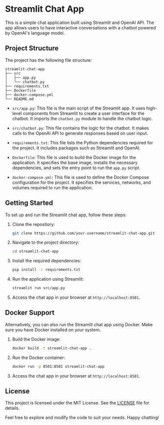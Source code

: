 # Streamlit Chat App

This is a simple chat application built using Streamlit and OpenAI API. The app allows users to have interactive conversations with a chatbot powered by OpenAI's language model.

## Project Structure

The project has the following file structure:

```
streamlit-chat-app
├── src
│   ├── app.py
│   └── chatbot.py
├── requirements.txt
├── Dockerfile
├── docker-compose.yml
└── README.md
```

- `src/app.py`: This file is the main script of the Streamlit app. It uses high-level components from Streamlit to create a user interface for the chatbot. It imports the `chatbot.py` module to handle the chatbot logic.

- `src/chatbot.py`: This file contains the logic for the chatbot. It makes calls to the OpenAI API to generate responses based on user input.

- `requirements.txt`: This file lists the Python dependencies required for the project. It includes packages such as Streamlit and OpenAI.

- `Dockerfile`: This file is used to build the Docker image for the application. It specifies the base image, installs the necessary dependencies, and sets the entry point to run the `app.py` script.

- `docker-compose.yml`: This file is used to define the Docker Compose configuration for the project. It specifies the services, networks, and volumes required to run the application.

## Getting Started

To set up and run the Streamlit chat app, follow these steps:

1. Clone the repository:

   ```bash
   git clone https://github.com/your-username/streamlit-chat-app.git
   ```

2. Navigate to the project directory:

   ```bash
   cd streamlit-chat-app
   ```

3. Install the required dependencies:

   ```bash
   pip install -r requirements.txt
   ```

4. Run the application using Streamlit:

   ```bash
   streamlit run src/app.py
   ```

5. Access the chat app in your browser at `http://localhost:8501`.

## Docker Support

Alternatively, you can also run the Streamlit chat app using Docker. Make sure you have Docker installed on your system.

1. Build the Docker image:

   ```bash
   docker build -t streamlit-chat-app .
   ```

2. Run the Docker container:

   ```bash
   docker run -p 8501:8501 streamlit-chat-app
   ```

3. Access the chat app in your browser at `http://localhost:8501`.

## License

This project is licensed under the MIT License. See the [LICENSE](LICENSE) file for details.

Feel free to explore and modify the code to suit your needs. Happy chatting!